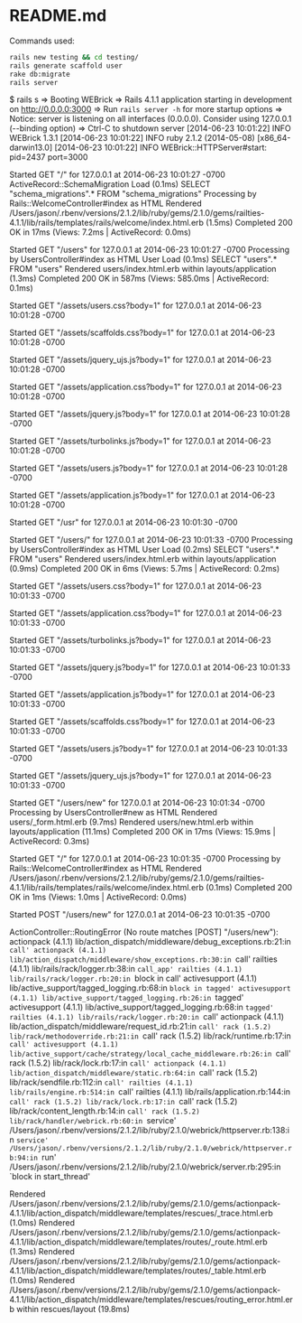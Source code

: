 README.md
=========

Commands used:
``` sh 
rails new testing && cd testing/
rails generate scaffold user
rake db:migrate 
rails server
```

$ rails s
=> Booting WEBrick
=> Rails 4.1.1 application starting in development on http://0.0.0.0:3000
=> Run `rails server -h` for more startup options
=> Notice: server is listening on all interfaces (0.0.0.0). Consider using 127.0.0.1 (--binding option)
=> Ctrl-C to shutdown server
[2014-06-23 10:01:22] INFO  WEBrick 1.3.1
[2014-06-23 10:01:22] INFO  ruby 2.1.2 (2014-05-08) [x86_64-darwin13.0]
[2014-06-23 10:01:22] INFO  WEBrick::HTTPServer#start: pid=2437 port=3000


Started GET "/" for 127.0.0.1 at 2014-06-23 10:01:27 -0700
ActiveRecord::SchemaMigration Load (0.1ms)  SELECT "schema_migrations".* FROM "schema_migrations"
Processing by Rails::WelcomeController#index as HTML
Rendered /Users/jason/.rbenv/versions/2.1.2/lib/ruby/gems/2.1.0/gems/railties-4.1.1/lib/rails/templates/rails/welcome/index.html.erb (1.5ms)
Completed 200 OK in 17ms (Views: 7.2ms | ActiveRecord: 0.0ms)


Started GET "/users" for 127.0.0.1 at 2014-06-23 10:01:27 -0700
Processing by UsersController#index as HTML
User Load (0.1ms)  SELECT "users".* FROM "users"
Rendered users/index.html.erb within layouts/application (1.3ms)
Completed 200 OK in 587ms (Views: 585.0ms | ActiveRecord: 0.1ms)


Started GET "/assets/users.css?body=1" for 127.0.0.1 at 2014-06-23 10:01:28 -0700


Started GET "/assets/scaffolds.css?body=1" for 127.0.0.1 at 2014-06-23 10:01:28 -0700


Started GET "/assets/jquery_ujs.js?body=1" for 127.0.0.1 at 2014-06-23 10:01:28 -0700


Started GET "/assets/application.css?body=1" for 127.0.0.1 at 2014-06-23 10:01:28 -0700


Started GET "/assets/jquery.js?body=1" for 127.0.0.1 at 2014-06-23 10:01:28 -0700


Started GET "/assets/turbolinks.js?body=1" for 127.0.0.1 at 2014-06-23 10:01:28 -0700


Started GET "/assets/users.js?body=1" for 127.0.0.1 at 2014-06-23 10:01:28 -0700


Started GET "/assets/application.js?body=1" for 127.0.0.1 at 2014-06-23 10:01:28 -0700


Started GET "/usr" for 127.0.0.1 at 2014-06-23 10:01:30 -0700

Started GET "/users/" for 127.0.0.1 at 2014-06-23 10:01:33 -0700
Processing by UsersController#index as HTML
User Load (0.2ms)  SELECT "users".* FROM "users"
Rendered users/index.html.erb within layouts/application (0.9ms)
Completed 200 OK in 6ms (Views: 5.7ms | ActiveRecord: 0.2ms)


Started GET "/assets/users.css?body=1" for 127.0.0.1 at 2014-06-23 10:01:33 -0700


Started GET "/assets/application.css?body=1" for 127.0.0.1 at 2014-06-23 10:01:33 -0700


Started GET "/assets/turbolinks.js?body=1" for 127.0.0.1 at 2014-06-23 10:01:33 -0700


Started GET "/assets/jquery.js?body=1" for 127.0.0.1 at 2014-06-23 10:01:33 -0700


Started GET "/assets/application.js?body=1" for 127.0.0.1 at 2014-06-23 10:01:33 -0700


Started GET "/assets/scaffolds.css?body=1" for 127.0.0.1 at 2014-06-23 10:01:33 -0700


Started GET "/assets/users.js?body=1" for 127.0.0.1 at 2014-06-23 10:01:33 -0700


Started GET "/assets/jquery_ujs.js?body=1" for 127.0.0.1 at 2014-06-23 10:01:33 -0700


Started GET "/users/new" for 127.0.0.1 at 2014-06-23 10:01:34 -0700
Processing by UsersController#new as HTML
Rendered users/_form.html.erb (9.7ms)
Rendered users/new.html.erb within layouts/application (11.1ms)
Completed 200 OK in 17ms (Views: 15.9ms | ActiveRecord: 0.3ms)


Started GET "/" for 127.0.0.1 at 2014-06-23 10:01:35 -0700
Processing by Rails::WelcomeController#index as HTML
Rendered /Users/jason/.rbenv/versions/2.1.2/lib/ruby/gems/2.1.0/gems/railties-4.1.1/lib/rails/templates/rails/welcome/index.html.erb (0.1ms)
Completed 200 OK in 1ms (Views: 1.0ms | ActiveRecord: 0.0ms)


Started POST "/users/new" for 127.0.0.1 at 2014-06-23 10:01:35 -0700

ActionController::RoutingError (No route matches [POST] "/users/new"):
actionpack (4.1.1) lib/action_dispatch/middleware/debug_exceptions.rb:21:in `call'
actionpack (4.1.1) lib/action_dispatch/middleware/show_exceptions.rb:30:in `call'
railties (4.1.1) lib/rails/rack/logger.rb:38:in `call_app'
railties (4.1.1) lib/rails/rack/logger.rb:20:in `block in call'
activesupport (4.1.1) lib/active_support/tagged_logging.rb:68:in `block in tagged'
activesupport (4.1.1) lib/active_support/tagged_logging.rb:26:in `tagged'
activesupport (4.1.1) lib/active_support/tagged_logging.rb:68:in `tagged'
railties (4.1.1) lib/rails/rack/logger.rb:20:in `call'
actionpack (4.1.1) lib/action_dispatch/middleware/request_id.rb:21:in `call'
rack (1.5.2) lib/rack/methodoverride.rb:21:in `call'
rack (1.5.2) lib/rack/runtime.rb:17:in `call'
activesupport (4.1.1) lib/active_support/cache/strategy/local_cache_middleware.rb:26:in `call'
rack (1.5.2) lib/rack/lock.rb:17:in `call'
actionpack (4.1.1) lib/action_dispatch/middleware/static.rb:64:in `call'
rack (1.5.2) lib/rack/sendfile.rb:112:in `call'
railties (4.1.1) lib/rails/engine.rb:514:in `call'
railties (4.1.1) lib/rails/application.rb:144:in `call'
rack (1.5.2) lib/rack/lock.rb:17:in `call'
rack (1.5.2) lib/rack/content_length.rb:14:in `call'
rack (1.5.2) lib/rack/handler/webrick.rb:60:in `service'
/Users/jason/.rbenv/versions/2.1.2/lib/ruby/2.1.0/webrick/httpserver.rb:138:in `service'
/Users/jason/.rbenv/versions/2.1.2/lib/ruby/2.1.0/webrick/httpserver.rb:94:in `run'
/Users/jason/.rbenv/versions/2.1.2/lib/ruby/2.1.0/webrick/server.rb:295:in `block in start_thread'


Rendered /Users/jason/.rbenv/versions/2.1.2/lib/ruby/gems/2.1.0/gems/actionpack-4.1.1/lib/action_dispatch/middleware/templates/rescues/_trace.html.erb (1.0ms)
Rendered /Users/jason/.rbenv/versions/2.1.2/lib/ruby/gems/2.1.0/gems/actionpack-4.1.1/lib/action_dispatch/middleware/templates/routes/_route.html.erb (1.3ms)
Rendered /Users/jason/.rbenv/versions/2.1.2/lib/ruby/gems/2.1.0/gems/actionpack-4.1.1/lib/action_dispatch/middleware/templates/routes/_table.html.erb (1.0ms)
Rendered /Users/jason/.rbenv/versions/2.1.2/lib/ruby/gems/2.1.0/gems/actionpack-4.1.1/lib/action_dispatch/middleware/templates/rescues/routing_error.html.erb within rescues/layout (19.8ms)

